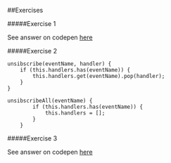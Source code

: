##Exercises

#####Exercise 1

See answer on codepen [here](https://codepen.io/imanuelgittens/pen/MmrxQN)

#####Exercise 2

    unsibscribe(eventName, handler) {
        if (this.handlers.has(eventName)) {
            this.handlers.get(eventName).pop(handler);
        } 
    }
    
    unsibscribeAll(eventName) {
            if (this.handlers.has(eventName)) {
                this.handlers = [];
            } 
        }
        
#####Exercise 3

See answer on codepen [here](https://codepen.io/imanuelgittens/pen/jmYRQM)